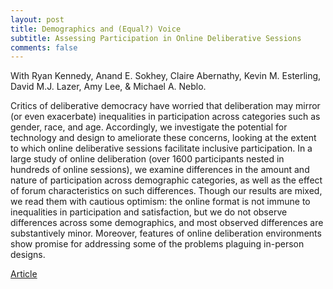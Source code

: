 ```yaml
---
layout: post
title: Demographics and (Equal?) Voice
subtitle: Assessing Participation in Online Deliberative Sessions
comments: false
---
```


With Ryan Kennedy, Anand E. Sokhey, Claire Abernathy, Kevin M. Esterling, David M.J. Lazer, Amy Lee, & Michael A. Neblo.

Critics of deliberative democracy have worried that deliberation may mirror (or even exacerbate) inequalities in participation across categories such as gender, race, and age. Accordingly, we investigate the potential for technology and design to ameliorate these concerns, looking at the extent to which online deliberative sessions facilitate inclusive participation. In a large study of online deliberation (over 1600 participants nested in hundreds of online sessions), we examine differences in the amount and nature of participation across demographic categories, as well as the effect of forum characteristics on such differences. Though our results are mixed, we read them with cautious optimism: the online format is not immune to inequalities in participation and satisfaction, but we do not observe differences across some demographics, and most observed differences are substantively minor. Moreover, features of online deliberation environments show promise for addressing some of the problems plaguing in-person designs.

[Article](https://doi.org/10.1177%2F0032321719890805)
